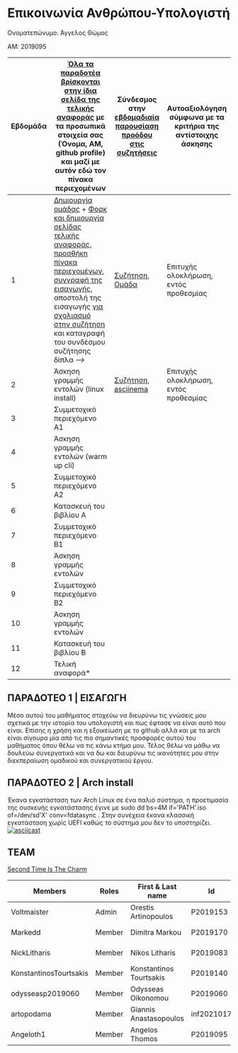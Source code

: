 # Επικοινωνία Ανθρώπου-Υπολογιστή

Ονοματεπώνυμο: Άγγελος Θώμος

ΑΜ: 2019095

| Εβδομάδα | [Όλα τα παραδοτέα βρίσκονται στην ίδια σελίδα της τελικής αναφοράς](https://courses-ionio.github.io/help/deliverables/) με τα προσωπικά στοιχεία σας (Όνομα, ΑΜ, github profile) και μαζί με αυτόν εδώ τον πίνακα περιεχομένων | Σύνδεσμος στην [εβδομαδιαία παρουσίαση προόδου στις συζητήσεις](https://github.com/courses-ionio/help/discussions/categories/show-and-tell) | Αυτοαξιολόγηση σύμφωνα με τα κριτήρια της αντίστοιχης άσκησης |
| --- | --- | --- | --- |
| 1 |  [Δημιουργία ομάδας](https://github.com/courses-ionio/hci/discussions/1794) + [Φορκ και δημιουργία σελίδας τελικής αναφοράς](https://courses-ionio.github.io/help/guide/), [προσθήκη πίνακα περιεχομένων](https://raw.githubusercontent.com/courses-ionio/hci/master/README.md), [συγγραφή της εισαγωγής](https://courses-ionio.github.io/help/intro/), αποστολή της εισαγωγής [για σχολιασμό στην συζήτηση](https://github.com/courses-ionio/help/discussions/categories/show-and-tell) και καταγραφή του συνδέσμου συζήτησης δίπλα --> |   [Συζήτηση](https://github.com/courses-ionio/help/discussions/822), [Ομάδα](https://github.com/Second-Time-is-the-Charm)|Επιτυχής ολοκλήρωση, εντός προθεσμίας |
| 2 | Άσκηση γραμμής εντολών (linux install) |[Συζήτηση](https://github.com/courses-ionio/help/discussions/1092), [asciinema](https://asciinema.org/a/LDvgTpOOvB7Q3nFovXl06zbzF) |Επιτυχής ολοκλήρωση, εντός προθεσμίας |
| 3 | Συμμετοχικό περιεχόμενο A1 | | |
| 4 | Άσκηση γραμμής εντολών (warm up cli) | | |
| 5 | Συμμετοχικό περιεχόμενο A2 | | |
| 6 | Κατασκευή του βιβλίου Α | | |
| 7 | Συμμετοχικό περιεχόμενο B1 | | |
| 8 | Άσκηση γραμμής εντολών | | |
| 9 | Συμμετοχικό περιεχόμενο B2 | | |
| 10 | Άσκηση γραμμής εντολών | | |
| 11 | Κατασκευή του βιβλίου Β | | |
| 12 | Τελική αναφορά* | | |


## ΠΑΡΑΔΟΤΕΟ 1 | ΕΙΣΑΓΩΓΗ


Μέσο αυτού του μαθήματος στοχεύω να διευρύνω τις γνώσεις μου σχετικά με την ιστορία του υπολογιστή και πως έφτασε να είναι αυτό που είναι. Επίσης η χρήση και η εξοικείωση με το github αλλά και με τα arch είναι σίγουρα μία από τις πιο σημαντικές προσφορές αυτού του μαθήματος όπου θέλω να τις κάνω κτήμα μου. Τέλος θέλω να μάθω να δουλεύω συνεργατικά και να δω και διευρύνω τις ικανότητες μου στην διεκπεραίωση ομαδικού και συνεργατικού έργου.


## ΠΑΡΑΔΟΤΕΟ 2 | Arch install

Έκανα εγκατάσταση των Arch Linux σε ένα παλιό σύστημα, η προετιμασία της συσκευής εγκατάστασης έγινε με sudo dd bs=4M if='PATH'.iso of=/dev/sd'X' conv=fdatasync . Στην συνέχεια έκανα κλασσική εγκατάσταση χωρίς UEFI καθώς το σύστημα μου δεν το υποστηρίζει.
[![asciicast](https://asciinema.org/a/LDvgTpOOvB7Q3nFovXl06zbzF.svg)](https://asciinema.org/a/LDvgTpOOvB7Q3nFovXl06zbzF)

## TEAM 

[Second Time Is The Charm](https://github.com/Second-Time-is-the-Charm)

|Members|Roles|First & Last name| Id |Account link|
|-------|-----|-----------------|-----------|-------|
|Voltmaister|Admin| Orestis Artinopoulos|P2019153|[Know me!](https://github.com/voltmaister)|
|Markedd|Member|Dimitra Markou|P2019170|[Know me!](https://github.com/marked-d)|
|NickLitharis|Member|Nikos Litharis|P2019083|[Know me!](https://github.com/NickLitharis)|
|KonstantinosTourtsakis|Member|Konstantinos Tourtsakis|P2019140|[Know me!](https://github.com/KonstantinosTourtsakis)|
|odysseasp2019060|Member|Odysseas Oikonomou|P2019060|[Know me!](https://github.com/odysseasp2019060/)|
|artopodama|Member|Giannis Anastasopoulos|inf2021017|[Know me!](https://github.com/artopodama/)|
|Angeloth1|Member|Angelos Thomos|P2019095|[Know me!](https://github.com/Angeloth1/)|
